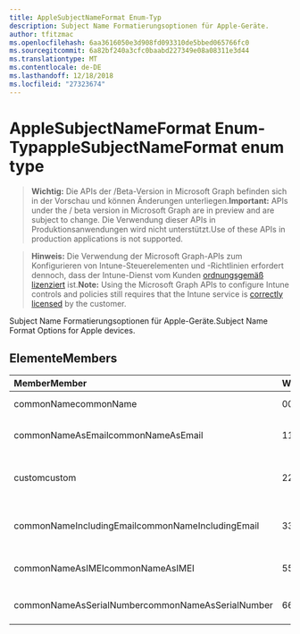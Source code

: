 ```yaml
---
title: AppleSubjectNameFormat Enum-Typ
description: Subject Name Formatierungsoptionen für Apple-Geräte.
author: tfitzmac
ms.openlocfilehash: 6aa3616050e3d908fd093310de5bbed065766fc0
ms.sourcegitcommit: 6a82bf240a3cfc0baabd227349e08a08311e3d44
ms.translationtype: MT
ms.contentlocale: de-DE
ms.lasthandoff: 12/18/2018
ms.locfileid: "27323674"
---
```

# <a name="applesubjectnameformat-enum-type"></a><span data-ttu-id="07288-103">AppleSubjectNameFormat Enum-Typ</span><span class="sxs-lookup"><span data-stu-id="07288-103">appleSubjectNameFormat enum type</span></span>

> <span data-ttu-id="07288-104">**Wichtig:** Die APIs der /Beta-Version in Microsoft Graph befinden sich in der Vorschau und können Änderungen unterliegen.</span><span class="sxs-lookup"><span data-stu-id="07288-104">**Important:** APIs under the / beta version in Microsoft Graph are in preview and are subject to change.</span></span> <span data-ttu-id="07288-105">Die Verwendung dieser APIs in Produktionsanwendungen wird nicht unterstützt.</span><span class="sxs-lookup"><span data-stu-id="07288-105">Use of these APIs in production applications is not supported.</span></span>

> <span data-ttu-id="07288-106">**Hinweis:** Die Verwendung der Microsoft Graph-APIs zum Konfigurieren von Intune-Steuerelementen und -Richtlinien erfordert dennoch, dass der Intune-Dienst vom Kunden [ordnungsgemäß lizenziert](https://go.microsoft.com/fwlink/?linkid=839381) ist.</span><span class="sxs-lookup"><span data-stu-id="07288-106">**Note:** Using the Microsoft Graph APIs to configure Intune controls and policies still requires that the Intune service is [correctly licensed](https://go.microsoft.com/fwlink/?linkid=839381) by the customer.</span></span>

<span data-ttu-id="07288-107">Subject Name Formatierungsoptionen für Apple-Geräte.</span><span class="sxs-lookup"><span data-stu-id="07288-107">Subject Name Format Options for Apple devices.</span></span>
## <a name="members"></a><span data-ttu-id="07288-108">Elemente</span><span class="sxs-lookup"><span data-stu-id="07288-108">Members</span></span>
|<span data-ttu-id="07288-109">Member</span><span class="sxs-lookup"><span data-stu-id="07288-109">Member</span></span>|<span data-ttu-id="07288-110">Wert</span><span class="sxs-lookup"><span data-stu-id="07288-110">Value</span></span>|<span data-ttu-id="07288-111">Beschreibung</span><span class="sxs-lookup"><span data-stu-id="07288-111">Description</span></span>|
|:---|:---|:---|
|<span data-ttu-id="07288-112">commonName</span><span class="sxs-lookup"><span data-stu-id="07288-112">commonName</span></span>|<span data-ttu-id="07288-113">0</span><span class="sxs-lookup"><span data-stu-id="07288-113">0</span></span>|<span data-ttu-id="07288-114">Allgemeiner Name.</span><span class="sxs-lookup"><span data-stu-id="07288-114">Common name.</span></span>|
|<span data-ttu-id="07288-115">commonNameAsEmail</span><span class="sxs-lookup"><span data-stu-id="07288-115">commonNameAsEmail</span></span>|<span data-ttu-id="07288-116">1</span><span class="sxs-lookup"><span data-stu-id="07288-116">1</span></span>|<span data-ttu-id="07288-117">Allgemeiner Name als e-Mail-Nachricht.</span><span class="sxs-lookup"><span data-stu-id="07288-117">Common name as email.</span></span>|
|<span data-ttu-id="07288-118">custom</span><span class="sxs-lookup"><span data-stu-id="07288-118">custom</span></span>|<span data-ttu-id="07288-119">2</span><span class="sxs-lookup"><span data-stu-id="07288-119">2</span></span>|<span data-ttu-id="07288-120">Format des benutzerdefinierten Antragstellernamen.</span><span class="sxs-lookup"><span data-stu-id="07288-120">Custom subject name format.</span></span>|
|<span data-ttu-id="07288-121">commonNameIncludingEmail</span><span class="sxs-lookup"><span data-stu-id="07288-121">commonNameIncludingEmail</span></span>|<span data-ttu-id="07288-122">3</span><span class="sxs-lookup"><span data-stu-id="07288-122">3</span></span>|<span data-ttu-id="07288-123">Allgemeiner Name, einschließlich E-Mail.</span><span class="sxs-lookup"><span data-stu-id="07288-123">Common Name Including Email.</span></span>|
|<span data-ttu-id="07288-124">commonNameAsIMEI</span><span class="sxs-lookup"><span data-stu-id="07288-124">commonNameAsIMEI</span></span>|<span data-ttu-id="07288-125">5</span><span class="sxs-lookup"><span data-stu-id="07288-125">5</span></span>|<span data-ttu-id="07288-126">Allgemeiner Name als IMEI.</span><span class="sxs-lookup"><span data-stu-id="07288-126">Common Name As IMEI.</span></span>|
|<span data-ttu-id="07288-127">commonNameAsSerialNumber</span><span class="sxs-lookup"><span data-stu-id="07288-127">commonNameAsSerialNumber</span></span>|<span data-ttu-id="07288-128">6</span><span class="sxs-lookup"><span data-stu-id="07288-128">6</span></span>|<span data-ttu-id="07288-129">Allgemeiner Name als fortlaufende Zahl.</span><span class="sxs-lookup"><span data-stu-id="07288-129">Common Name As Serial Number.</span></span>|





